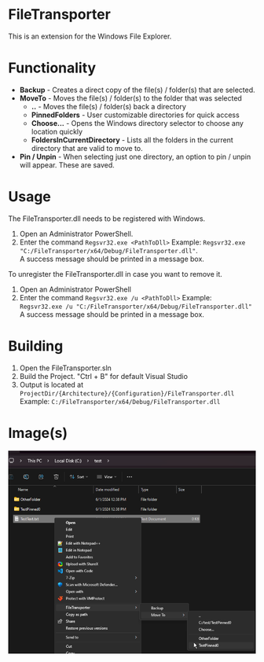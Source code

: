 # FileTransporter
This is an extension for the Windows File Explorer.

# Functionality
- **Backup** - Creates a direct copy of the file(s) / folder(s) that are selected.
- **MoveTo** - Moves the file(s) / folder(s) to the folder that was selected
    - **..** - Moves the file(s) / folder(s) back a directory
    - **PinnedFolders** - User customizable directories for quick access
    - **Choose...** - Opens the Windows directory selector to choose any location quickly
    - **FoldersInCurrentDirectory** - Lists all the folders in the current directory that are valid to move to.
- **Pin / Unpin** - When selecting just one directory, an option to pin / unpin will appear. These are saved.

# Usage
The FileTransporter.dll needs to be registered with Windows.
1. Open an Administrator PowerShell.
2. Enter the command `Regsvr32.exe <PathToDll>` Example: `Regsvr32.exe "C:/FileTransporter/x64/Debug/FileTransporter.dll"`.<br>
A success message should be printed in a message box.

To unregister the FileTransporter.dll in case you want to remove it.
1. Open an Administrator PowerShell
2. Enter the command `Regsvr32.exe /u <PathToDll>` Example: `Regsvr32.exe /u "C:/FileTransporter/x64/Debug/FileTransporter.dll"`<br>
A success message should be printed in a message box.

# Building
1. Open the FileTransporter.sln
2. Build the Project. "Ctrl + B" for default Visual Studio
3. Output is located at `ProjectDir/{Architecture}/{Configuration}/FileTransporter.dll` Example: `C:/FileTransporter/x64/Debug/FileTransporter.dll`

# Image(s)
![alt text](https://github.com/xenontrioxide/FileTransporter/blob/master/images/explorer_ldWLs31FaP.png)
